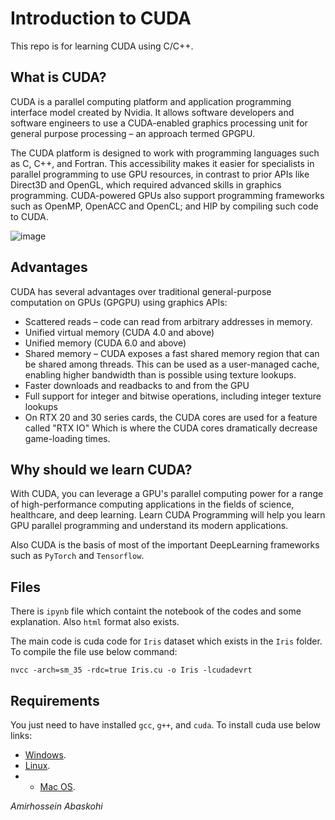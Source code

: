 # Introduction to CUDA
This repo is for learning CUDA using C/C++.

## What is CUDA?
CUDA is a parallel computing platform and application programming interface model created by Nvidia. It allows software developers and software engineers to use a CUDA-enabled graphics processing unit for general purpose processing – an approach termed GPGPU.

The CUDA platform is designed to work with programming languages such as C, C++, and Fortran. This accessibility makes it easier for specialists in parallel programming to use GPU resources, in contrast to prior APIs like Direct3D and OpenGL, which required advanced skills in graphics programming. CUDA-powered GPUs also support programming frameworks such as OpenMP, OpenACC and OpenCL; and HIP by compiling such code to CUDA. 

![image](https://user-images.githubusercontent.com/50926437/128422031-fa5226a0-f665-45a2-b456-b3339e3ceada.png)


## Advantages
CUDA has several advantages over traditional general-purpose computation on GPUs (GPGPU) using graphics APIs: 
* Scattered reads – code can read from arbitrary addresses in memory.
* Unified virtual memory (CUDA 4.0 and above)
* Unified memory (CUDA 6.0 and above)
* Shared memory – CUDA exposes a fast shared memory region that can be shared among threads. This can be used as a user-managed cache, enabling higher bandwidth than is possible using texture lookups.
* Faster downloads and readbacks to and from the GPU
* Full support for integer and bitwise operations, including integer texture lookups
* On RTX 20 and 30 series cards, the CUDA cores are used for a feature called "RTX IO" Which is where the CUDA cores dramatically decrease game-loading times.

## Why should we learn CUDA?
With CUDA, you can leverage a GPU's parallel computing power for a range of high-performance computing applications in the fields of science, healthcare, and deep learning. Learn CUDA Programming will help you learn GPU parallel programming and understand its modern applications.

Also CUDA is the basis of most of the important DeepLearning frameworks such as `PyTorch` and `Tensorflow`.

## Files

There is `ipynb` file which containt the notebook of the codes and some explanation. Also `html` format also exists.

The main code is cuda code for `Iris` dataset which exists in the `Iris` folder. To compile the file use below command:
```
nvcc -arch=sm_35 -rdc=true Iris.cu -o Iris -lcudadevrt
```

## Requirements

You just need to have installed `gcc`, `g++`, and `cuda`. To install cuda use below links:
* <a href="https://docs.nvidia.com/cuda/cuda-installation-guide-microsoft-windows/index.html">Windows</a>.
* <a href="https://docs.nvidia.com/cuda/cuda-installation-guide-linux/index.html">Linux</a>.
* * <a href="https://docs.nvidia.com/cuda/archive/9.2/cuda-installation-guide-mac-os-x/index.html">Mac OS</a>.

*Amirhossein Abaskohi*
